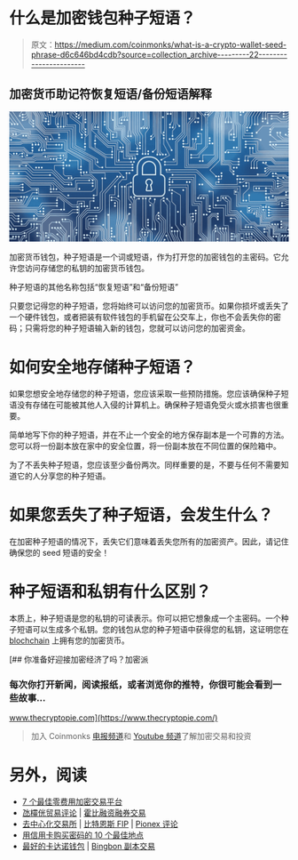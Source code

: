 # 什么是加密钱包种子短语？

> 原文：<https://medium.com/coinmonks/what-is-a-crypto-wallet-seed-phrase-d6c646bd4cdb?source=collection_archive---------22----------------------->

## 加密货币助记符恢复短语/备份短语解释

![](img/0395d0858dc0132213f9e995618e6dde.png)

加密货币钱包，种子短语是一个词或短语，作为打开您的加密钱包的主密码。它允许您访问存储您的私钥的加密货币钱包。

种子短语的其他名称包括“恢复短语”和“备份短语”

只要您记得您的种子短语，您将始终可以访问您的加密货币。如果你损坏或丢失了一个硬件钱包，或者把装有软件钱包的手机留在公交车上，你也不会丢失你的密码；只需将您的种子短语输入新的钱包，您就可以访问您的加密资金。

# 如何安全地存储种子短语？

如果您想安全地存储您的种子短语，您应该采取一些预防措施。您应该确保种子短语没有存储在可能被其他人入侵的计算机上。确保种子短语免受火或水损害也很重要。

简单地写下你的种子短语，并在不止一个安全的地方保存副本是一个可靠的方法。您可以将一份副本放在家中的安全位置，将一份副本放在不同位置的保险箱中。

为了不丢失种子短语，您应该至少备份两次。同样重要的是，不要与任何不需要知道它的人分享您的种子短语。

# 如果您丢失了种子短语，会发生什么？

在加密种子短语的情况下，丢失它们意味着丢失您所有的加密资产。因此，请记住确保您的 seed 短语的安全！

# 种子短语和私钥有什么区别？

本质上，种子短语是您的私钥的可读表示。你可以把它想象成一个主密码。一个种子短语可以生成多个私钥。您的钱包从您的种子短语中获得您的私钥，这证明您在 [blochchain](https://www.thecryptopie.com/post/blockchain-explained-in-60-secs) 上拥有您的加密货币。

[](https://www.thecryptopie.com/) [## 你准备好迎接加密经济了吗？加密派

### 每次你打开新闻，阅读报纸，或者浏览你的推特，你很可能会看到一些故事…

www.thecryptopie.com](https://www.thecryptopie.com/) 

> 加入 Coinmonks [电报频道](https://t.me/coincodecap)和 [Youtube 频道](https://www.youtube.com/c/coinmonks/videos)了解加密交易和投资

# 另外，阅读

*   [7 个最佳零费用加密交易平台](https://coincodecap.com/zero-fee-crypto-exchanges)
*   [氹欞侊贸易评论](https://coincodecap.com/anny-trade-review) | [霍比融资融券交易](/coinmonks/huobi-margin-trading-b3b06cdc1519)
*   [去中心化交易所](https://coincodecap.com/what-are-decentralized-exchanges) | [比特恩斯 FIP](https://coincodecap.com/bitbns-fip) | [Pionex 评论](https://coincodecap.com/pionex-review-exchange-with-crypto-trading-bot)
*   [用信用卡购买密码的 10 个最佳地点](https://coincodecap.com/buy-crypto-with-credit-card)
*   [最好的卡达诺钱包](https://coincodecap.com/best-cardano-wallets) | [Bingbon 副本交易](https://coincodecap.com/bingbon-copy-trading)